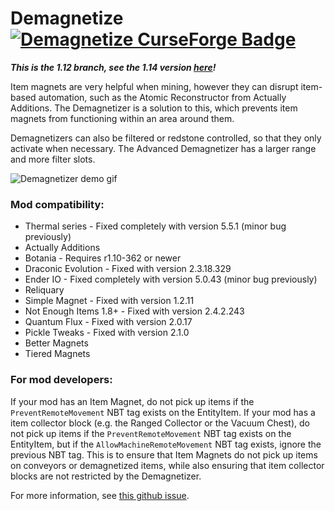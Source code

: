 # Demagnetize [![Demagnetize CurseForge Badge](http://cf.way2muchnoise.eu/full_demagnetize_magnets%20demagnetized.svg)](https://www.curseforge.com/minecraft/mc-mods/demagnetize)
***This is the 1.12 branch, see the 1.14 version [here](https://github.com/comp500/Demagnetize/tree/1.14)!***

Item magnets are very helpful when mining, however they can disrupt item-based automation, such as the Atomic Reconstructor from Actually Additions. The Demagnetizer is a solution to this, which prevents item magnets from functioning within an area around them.

Demagnetizers can also be filtered or redstone controlled, so that they only activate when necessary. The Advanced Demagnetizer has a larger range and more filter slots.

![Demagnetizer demo gif](https://i.imgur.com/T0QpQ6r.gif)

### Mod compatibility:
- Thermal series - Fixed completely with version 5.5.1 (minor bug previously)
- Actually Additions
- Botania - Requires r1.10-362 or newer
- Draconic Evolution - Fixed with version 2.3.18.329
- Ender IO - Fixed completely with version 5.0.43 (minor bug previously)
- Reliquary
- Simple Magnet - Fixed with version 1.2.11
- Not Enough Items 1.8+ - Fixed with version 2.4.2.243
- Quantum Flux - Fixed with version 2.0.17
- Pickle Tweaks - Fixed with version 2.1.0
- Better Magnets
- Tiered Magnets

### For mod developers:
If your mod has an Item Magnet, do not pick up items if the `PreventRemoteMovement` NBT tag exists on the EntityItem.
If your mod has a item collector block (e.g. the Ranged Collector or the Vacuum Chest), do not pick up items if the `PreventRemoteMovement` NBT tag exists on the EntityItem, but if the `AllowMachineRemoteMovement` NBT tag exists, ignore the previous NBT tag. This is to ensure that Item Magnets do not pick up items on conveyors or demagnetized items, while also ensuring that item collector blocks are not restricted by the Demagnetizer.

For more information, see [this github issue](https://github.com/CoFH/Feedback/issues/1243#issuecomment-414012846).
